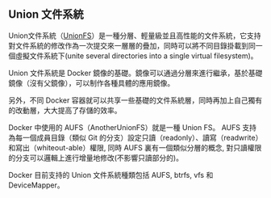 ## Union 文件系統
Union文件系統（[UnionFS](http://en.wikipedia.org/wiki/UnionFS)）是一種分層、輕量級並且高性能的文件系統，它支持對文件系統的修改作為一次提交來一層層的疊加，同時可以將不同目錄掛載到同一個虛擬文件系統下(unite several directories into a single virtual filesystem)。

Union 文件系統是 Docker 鏡像的基礎。鏡像可以通過分層來進行繼承，基於基礎鏡像（沒有父鏡像），可以制作各種具體的應用鏡像。

另外，不同 Docker 容器就可以共享一些基礎的文件系統層，同時再加上自己獨有的改動層，大大提高了存儲的效率。

Docker 中使用的 AUFS（AnotherUnionFS）就是一種 Union FS。 AUFS 支持為每一個成員目錄（類似 Git 的分支）設定只讀（readonly）、讀寫（readwrite）和寫出（whiteout-able）權限, 同時 AUFS 裏有一個類似分層的概念, 對只讀權限的分支可以邏輯上進行增量地修改(不影響只讀部分的)。

Docker 目前支持的 Union 文件系統種類包括 AUFS, btrfs, vfs 和 DeviceMapper。
